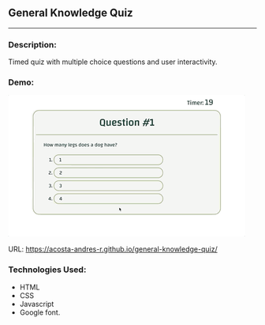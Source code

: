 ## General Knowledge Quiz
---
### Description:
Timed quiz with multiple choice questions and user interactivity.
### Demo:
![](Demo/general-knowledge-quiz.gif)

URL: https://acosta-andres-r.github.io/general-knowledge-quiz/

### Technologies Used:
- HTML
- CSS
- Javascript
- Google font.